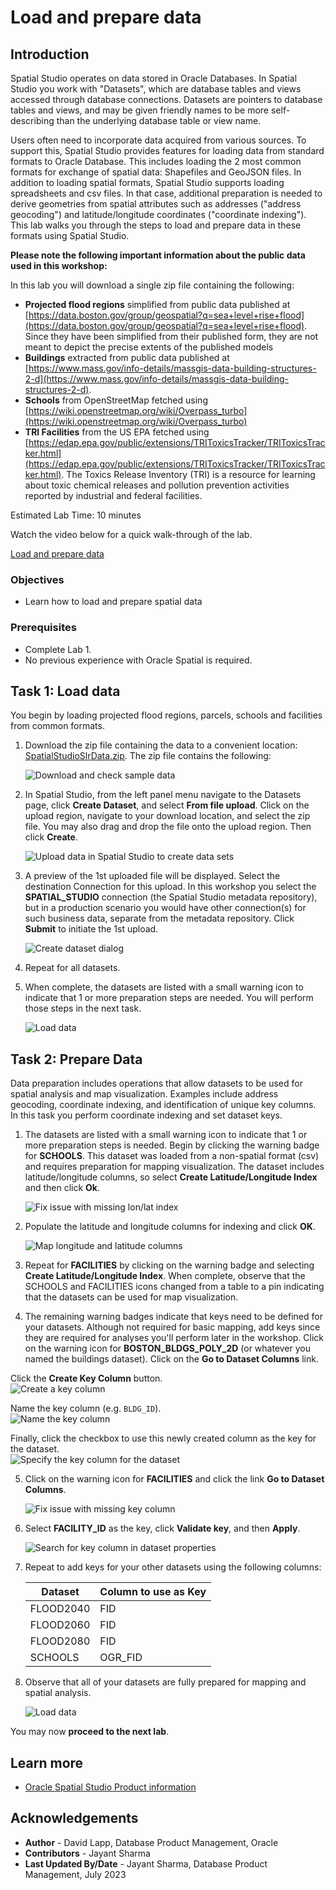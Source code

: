 # Load and prepare data

## Introduction

Spatial Studio operates on data stored in Oracle Databases. In Spatial Studio you work with "Datasets", which are database tables and views accessed through database connections. Datasets are pointers to database tables and views, and may be given friendly names to be more self-describing than the underlying database table or view name.

Users often need to incorporate data acquired from various sources. To support this, Spatial Studio provides features for loading data from standard formats to Oracle Database.  This includes loading the 2 most common formats for exchange of spatial data: Shapefiles and GeoJSON files. In addition to loading spatial formats, Spatial Studio supports loading spreadsheets and csv files. In that case, additional preparation is needed to derive geometries from spatial attributes such as addresses ("address geocoding") and latitude/longitude coordinates ("coordinate indexing"). This lab walks you through the steps to load and prepare data in these formats using Spatial Studio.

**Please note the following important information about the public data used in this workshop:**

In this lab you will download a single zip file containing the following:

* **Projected flood regions** simplified from public data published at [https://data.boston.gov/group/geospatial?q=sea+level+rise+flood](https://data.boston.gov/group/geospatial?q=sea+level+rise+flood). Since they have been simplified from their published form, they are not meant to depict the precise extents of the published models
* **Buildings** extracted from public data published at [https://www.mass.gov/info-details/massgis-data-building-structures-2-d](https://www.mass.gov/info-details/massgis-data-building-structures-2-d).  
* **Schools** from OpenStreetMap fetched using [https://wiki.openstreetmap.org/wiki/Overpass_turbo](https://wiki.openstreetmap.org/wiki/Overpass_turbo)
* **TRI Facilities** from the US EPA fetched using [https://edap.epa.gov/public/extensions/TRIToxicsTracker/TRIToxicsTracker.html](https://edap.epa.gov/public/extensions/TRIToxicsTracker/TRIToxicsTracker.html). The Toxics Release Inventory (TRI) is a resource for learning about toxic chemical releases and pollution prevention activities reported by industrial and federal facilities.

Estimated Lab Time: 10 minutes

Watch the video below for a quick walk-through of the lab.

[Load and prepare data](videohub:1_tad5vspe)

### Objectives

* Learn how to load and prepare spatial data

### Prerequisites

* Complete Lab 1.
* No previous experience with Oracle Spatial is required.

## Task 1: Load data

You begin by loading projected flood regions, parcels, schools and facilities from common formats.

1. Download the zip file containing the data to a convenient location: [SpatialStudioSlrData.zip](https://objectstorage.us-ashburn-1.oraclecloud.com/p/jyHA4nclWcTaekNIdpKPq3u2gsLb00v_1mmRKDIuOEsp--D6GJWS_tMrqGmb85R2/n/c4u04/b/livelabsfiles/o/labfiles/SpatialStudioSlrData.zip). The zip file contains the following:

   ![Download and check sample data](images/load-data-01.png)

2. In Spatial Studio, from the left panel menu navigate to the Datasets page, click **Create Dataset**, and select **From file upload**. Click on the upload region, navigate to your download location, and select the zip file. You may also drag and drop the file onto the upload region. Then click **Create**.

   ![Upload data in Spatial Studio to create data sets](images/load-data-02.png)

3. A preview of the 1st uploaded file will be displayed. Select the destination Connection for this upload. In this workshop you select the **SPATIAL_STUDIO** connection (the Spatial Studio metadata repository), but in a production scenario you would have other connection(s) for such business data, separate from the metadata repository. Click **Submit** to initiate the 1st upload.

   ![Create dataset dialog](images/load-data-03.png)

4. Repeat for all datasets.

5. When complete, the datasets are listed with a small warning icon to indicate that 1 or more preparation steps are needed. You will perform those steps in the next task.

   ![Load data](images/load-data-04.png)

## Task 2: Prepare Data

Data preparation includes operations that allow datasets to be used for spatial analysis and map visualization. Examples include address geocoding, coordinate indexing, and identification of unique key columns. In this task you perform coordinate indexing and set dataset keys.

1. The datasets are listed with a small warning icon to indicate that 1 or more preparation steps is needed. Begin by clicking the warning badge for **SCHOOLS**. This dataset was loaded from a non-spatial format (csv) and requires preparation for mapping visualization. The dataset includes latitude/longitude columns, so select **Create Latitude/Longitude Index** and then click **Ok**.

   ![Fix issue with missing lon/lat index](images/prep-data-01.png)

2. Populate the latitude and longitude columns for indexing and click **OK**.

   ![Map longitude and latitude columns](images/prep-data-02.png)

3. Repeat for **FACILITIES** by clicking on the warning badge and selecting **Create Latitude/Longitude Index**. When complete, observe that the SCHOOLS and FACILITIES icons changed from a table to a pin indicating that the datasets can be used for map visualization.

4. The remaining warning badges indicate that keys need to be defined for your datasets. Although not required for basic mapping, add keys since they are required for analyses you'll perform later in the workshop. Click on the warning icon for **BOSTON_BLDGS_POLY_2D** (or whatever you named the buildings dataset). Click on the **Go to Dataset Columns** link.  
   
Click  the **Create Key Column** button.  
   ![Create a key column](images/prep-data-bldgs-01.png)  

Name the key column (e.g. `BLDG_ID`).   
   ![Name the key column](images/prep-data-bldgs-02.png)  

Finally, click the checkbox to use this newly created column as the key for the dataset.  
   ![Specify the key column for the dataset](images/prep-data-bldgs-03.png)  

5. Click on the warning icon for **FACILITIES** and click the link **Go to Dataset Columns**.

   ![Fix issue with missing key column](images/prep-data-03.png)

6. Select **FACILITY\_ID** as the key, click **Validate key**, and then **Apply**.

   ![Search for key column in dataset properties](images/prep-data-04.png)

7. Repeat to add keys for your other datasets using the following columns:

   | Dataset | Column to use as Key |
   | --- | --- |
   | FLOOD2040 | FID |
   | FLOOD2060 | FID |
   | FLOOD2080 | FID |
   | SCHOOLS | OGR\_FID |

8. Observe that all of your datasets are fully prepared for mapping and spatial analysis.

   ![Load data](images/prep-data-05.png)

You may now **proceed to the next lab**.

## Learn more

* [Oracle Spatial Studio Product information](https://www.oracle.com/database/spatial/#rc30p2)

## Acknowledgements

* **Author** - David Lapp, Database Product Management, Oracle
* **Contributors** - Jayant Sharma
* **Last Updated By/Date** - Jayant Sharma, Database Product Management, July 2023
